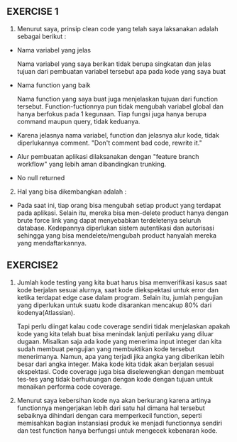 ## EXERCISE 1

1. Menurut saya, prinsip clean code yang telah saya laksanakan adalah sebagai berikut :

- Nama variabel yang jelas

  Nama variabel yang saya berikan tidak berupa singkatan dan jelas tujuan dari pembuatan variabel tersebut apa pada kode yang saya buat
- Nama function yang baik

  Nama function yang saya buat juga menjelaskan tujuan dari function tersebut. Function-fuctionnya pun tidak mengubah variabel global dan hanya berfokus pada 1 kegunaan. Tiap fungsi juga hanya berupa command maupun query, tidak keduanya.
- Karena jelasnya nama variabel, function dan jelasnya alur kode, tidak diperlukannya comment. "Don't comment bad code, rewrite it."
- Alur pembuatan aplikasi dilaksanakan dengan "feature branch workflow" yang lebih aman dibandingkan trunking.
- No null returned

2. Hal yang bisa dikembangkan adalah :

- Pada saat ini, tiap orang bisa mengubah setiap product yang terdapat pada aplikasi. Selain itu, mereka bisa men-delete product hanya dengan brute force link yang dapat menyebabkan terdeletenya seluruh database. Kedepannya diperlukan sistem autentikasi dan autorisasi sehingga yang bisa mendelete/mengubah product hanyalah mereka yang mendaftarkannya.

## EXERCISE2
1. Jumlah kode testing yang kita buat harus bisa memverifikasi kasus saat kode berjalan sesuai alurnya, saat kode diekspektasi untuk error dan ketika terdapat edge case dalam program. Selain itu, jumlah pengujian yang diperlukan untuk suatu kode disarankan mencakup 80% dari kodenya(Atlassian).

   Tapi perlu diingat kalau code coverage sendiri tidak menjelaskan apakah kode yang kita telah buat bisa menindak lanjuti perilaku yang diluar dugaan. Misalkan saja ada kode yang menerima input integer dan kita sudah membuat pengujian yang membuktikan kode tersebut menerimanya. Namun, apa yang terjadi jika angka yang diberikan lebih besar dari angka integer. Maka kode kita tidak akan berjalan sesuai ekspektasi. Code coverage juga bisa diselewengkan dengan membuat tes-tes yang tidak berhubungan dengan kode dengan tujuan untuk menaikan performa code coverage.


2. Menurut saya kebersihan kode nya akan berkurang karena artinya functionnya mengerjakan lebih dari satu hal dimana hal tersebut sebaiknya dihindari dengan cara memperkecil function, seperti memisahkan bagian instansiasi produk ke menjadi functionnya sendiri dan test function hanya berfungsi untuk mengecek kebenaran kode.